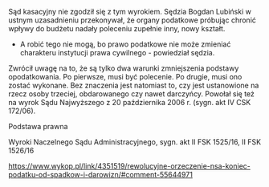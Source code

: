 Sąd kasacyjny nie zgodził się z tym wyrokiem. Sędzia Bogdan Lubiński w ustnym uzasadnieniu przekonywał, że organy podatkowe próbując chronić wpływy do budżetu nadały poleceniu zupełnie inny, nowy kształt.

- A robić tego nie mogą, bo prawo podatkowe nie może zmieniać charakteru instytucji prawa cywilnego - powiedział sędzia.

Zwrócił uwagę na to, że są tylko dwa warunki zmniejszenia podstawy opodatkowania. Po pierwsze, musi być polecenie. Po drugie, musi ono zostać wykonane. Bez znaczenia jest natomiast to, czy jest ustanowione na rzecz osoby trzeciej, obdarowanego czy nawet darczyńcy. Powołał się też na wyrok Sądu Najwyższego z 20 października 2006 r. (sygn. akt IV CSK 172/06).

Podstawa prawna

Wyroki Naczelnego Sądu Administracyjnego, sygn. akt II FSK 1525/16, II FSK 1526/16

https://www.wykop.pl/link/4351519/rewolucyjne-orzeczenie-nsa-koniec-podatku-od-spadkow-i-darowizn/#comment-55644971